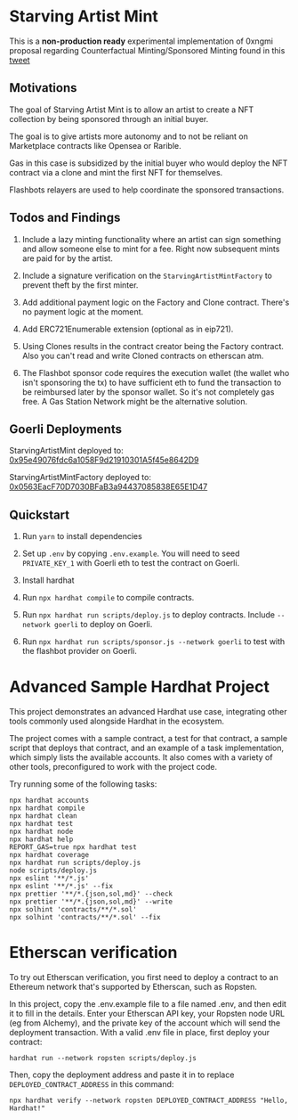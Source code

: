 # Starving Artist Mint 

This is a **non-production ready** experimental implementation of 0xngmi proposal regarding Counterfactual Minting/Sponsored Minting found in this [tweet](https://twitter.com/0xngmi/status/1447015858925195268)

## Motivations

The goal of Starving Artist Mint is to allow an artist to create a NFT collection by being sponsored through an initial buyer. 

The goal is to give artists more autonomy and to not be reliant on Marketplace contracts like Opensea or Rarible.  

Gas in this case is subsidized by the initial buyer who would deploy the NFT contract via a clone and mint the first NFT for themselves. 

Flashbots relayers are used to help coordinate the sponsored transactions.

## Todos and Findings
1. Include a lazy minting functionality where an artist can sign something and 
allow someone else to mint for a fee. Right now subsequent mints are paid for by the artist.

2. Include a signature verification on the `StarvingArtistMintFactory` to prevent theft by the first minter.  

3. Add additional payment logic on the Factory and Clone contract. There's no payment logic at the moment.

4. Add ERC721Enumerable extension (optional as in eip721).

5. Using Clones results in the contract creator being the Factory contract. Also you can't read and write Cloned contracts on etherscan atm.

6. The Flashbot sponsor code requires the execution wallet (the wallet who isn't sponsoring the tx) to have sufficient eth to fund the transaction to be reimbursed later by the sponsor wallet. So it's not completely gas free. 
A Gas Station Network might be the alternative solution.

## Goerli Deployments
StarvingArtistMint deployed to: [0x95e49076fdc6a1058F9d21910301A5f45e8642D9](https://goerli.etherscan.io/address/0x95e49076fdc6a1058F9d21910301A5f45e8642D9)

StarvingArtistMintFactory deployed to: [0x0563EacF70D7030BFaB3a94437085838E65E1D47](https://goerli.etherscan.io/address/0x0563eacf70d7030bfab3a94437085838e65e1d47)

## Quickstart
1. Run `yarn` to install dependencies

1. Set up `.env` by copying `.env.example`. You will need to seed `PRIVATE_KEY_1` with Goerli eth to test the contract on Goerli.

1. Install hardhat

1. Run `npx hardhat compile` to compile contracts.

1. Run `npx hardhat run scripts/deploy.js` to deploy contracts. Include `--network goerli` to deploy on Goerli.

1. Run `npx hardhat run scripts/sponsor.js --network goerli` to test with the flashbot provider on Goerli.

# Advanced Sample Hardhat Project

This project demonstrates an advanced Hardhat use case, integrating other tools commonly used alongside Hardhat in the ecosystem.

The project comes with a sample contract, a test for that contract, a sample script that deploys that contract, and an example of a task implementation, which simply lists the available accounts. It also comes with a variety of other tools, preconfigured to work with the project code.

Try running some of the following tasks:

```shell
npx hardhat accounts
npx hardhat compile
npx hardhat clean
npx hardhat test
npx hardhat node
npx hardhat help
REPORT_GAS=true npx hardhat test
npx hardhat coverage
npx hardhat run scripts/deploy.js
node scripts/deploy.js
npx eslint '**/*.js'
npx eslint '**/*.js' --fix
npx prettier '**/*.{json,sol,md}' --check
npx prettier '**/*.{json,sol,md}' --write
npx solhint 'contracts/**/*.sol'
npx solhint 'contracts/**/*.sol' --fix
```

# Etherscan verification

To try out Etherscan verification, you first need to deploy a contract to an Ethereum network that's supported by Etherscan, such as Ropsten.

In this project, copy the .env.example file to a file named .env, and then edit it to fill in the details. Enter your Etherscan API key, your Ropsten node URL (eg from Alchemy), and the private key of the account which will send the deployment transaction. With a valid .env file in place, first deploy your contract:

```shell
hardhat run --network ropsten scripts/deploy.js
```

Then, copy the deployment address and paste it in to replace `DEPLOYED_CONTRACT_ADDRESS` in this command:

```shell
npx hardhat verify --network ropsten DEPLOYED_CONTRACT_ADDRESS "Hello, Hardhat!"
```

